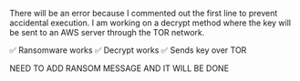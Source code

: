 There will be an error because I commented out the first line to prevent accidental execution. 
I am working on a decrypt method where the key will be sent to an AWS server through the TOR network.

✅ Ransomware works
✅ Decrypt works
✅ Sends key over TOR

NEED TO ADD RANSOM MESSAGE AND IT WILL BE DONE
